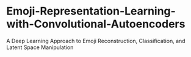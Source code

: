 # Emoji-Representation-Learning-with-Convolutional-Autoencoders
A Deep Learning Approach to Emoji Reconstruction, Classification, and Latent Space Manipulation
